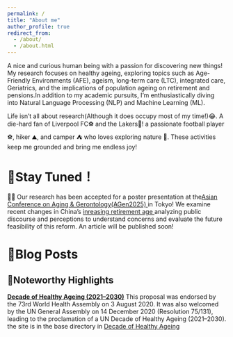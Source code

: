 ```yaml
---
permalink: /
title: "About me"
author_profile: true
redirect_from: 
  - /about/
  - /about.html
---
```


A nice and curious human being with a passion for discovering new things! My research focuses on healthy ageing, exploring topics such as Age-Friendly Environments (AFE), ageism, long-term care (LTC), integrated care, Geriatrics, and the implications of population ageing on retirement and pensions.In addition to my academic pursuits, I’m enthusiastically diving into Natural Language Processing (NLP) and Machine Learning (ML).

Life isn’t all about research(Although it does occupy most of my time!)😂. 
A die-hard fan of Liverpool FC⚽ and the Lakers🏀! a passionate football player ⚽, hiker ⛰, and camper ⛺ who loves exploring nature 🌲. These activities keep me grounded and bring me endless joy!

🔔Stay Tuned！
======
🎉🎉 Our research has been accepted for a poster presentation at the[Asian Conference on Aging & Gerontology(AGen2025) ](https://agen.iafor.org/) in Tokyo! We examine recent changes in China’s [inreasing retirement age ](https://www.ft.com/content/56d8151e-8373-469a-bea7-11c00eb3ed16) analyzing public discourse and perceptions to understand concerns and evaluate the future feasibility of this reform. An article will be published soon!






🔆Blog Posts
======



📰Noteworthy Highlights
------
**[Decade of Healthy Ageing (2021–2030)](https://www.decadeofhealthyageing.org/)**
 This proposal was endorsed by the 73rd World Health Assembly on 3 August 2020. It was also welcomed by the UN General Assembly on 14 December 2020 (Resolution 75/131), leading to the proclamation of a UN Decade of Healthy Ageing (2021–2030). the site is in the base directory in [Decade of Healthy Ageing](https://www.who.int/initiatives/decade-of-healthy-ageing)



